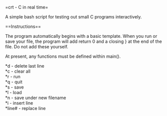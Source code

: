 =crt - C in real time=

A simple bash script for testing out small C programs interactively.

==Instructions==

The program automatically begins with a basic template.
When you run or save your file, the program will add 
return 0 and a closing } at the end of the file.  Do not
add these yourself.

At present, any functions must be defined within main(). 

*d - delete last line<br> 
*c - clear all <br>
*r - run <br>
*q - quit <br>
*s - save <br> 
*l - load <br>
*n - save under new filename <br>
*i - insert line <br>
*line# - replace line <br>